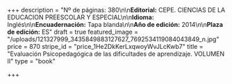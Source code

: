 +++
description = "Nº de páginas: 380\n\n**Editorial:** CEPE. CIENCIAS DE LA EDUCACION PREESCOLAR Y ESPECIAL\n\n**Idioma:** Inglés\n\n**Encuadernación:** Tapa blanda\n\n**Año de edición:** 2014\n\n**Plaza de edición:** ES"
draft = true
featured_image = "/uploads/121327999_3435849883127627_7692534119084043849_n.jpg"
price = 870
stripe_id = "price_1He2DkKerLxqwoyWvJLcKwb7"
title = "Evaluación Psicopedagógica de las dificultades de aprendizaje.  VOLUMEN II"
type = "book"

+++
